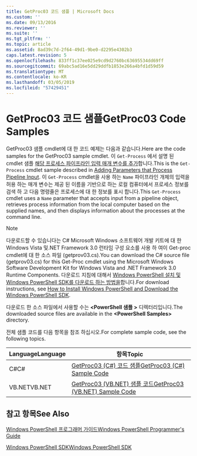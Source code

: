 ```yaml
---
title: GetProc03 코드 샘플 | Microsoft Docs
ms.custom: ''
ms.date: 09/13/2016
ms.reviewer: ''
ms.suite: ''
ms.tgt_pltfrm: ''
ms.topic: article
ms.assetid: 8ad39c7d-2f64-49d1-9be0-d2295e4302b3
caps.latest.revision: 5
ms.openlocfilehash: 833ff1c37ee025e9cd9d2760bc63695534dd69ff
ms.sourcegitcommit: 69abc5ad16e5dd29ddfb1853e266a4bfd1d59d59
ms.translationtype: MT
ms.contentlocale: ko-KR
ms.lasthandoff: 03/05/2019
ms.locfileid: "57429451"
---
```

# <a name="getproc03-code-samples"></a><span data-ttu-id="79dc5-102">GetProc03 코드 샘플</span><span class="sxs-lookup"><span data-stu-id="79dc5-102">GetProc03 Code Samples</span></span>

<span data-ttu-id="79dc5-103">GetProc03 샘플 cmdlet에 대 한 코드 예제는 다음과 같습니다.</span><span class="sxs-lookup"><span data-stu-id="79dc5-103">Here are the code samples for the GetProc03 sample cmdlet.</span></span> <span data-ttu-id="79dc5-104">이 `Get-Process` 에서 설명 된 cmdlet 샘플 [해당 프로세스 파이프라인 입력 매개 변수를 추가](../cmdlet/adding-parameters-that-process-pipeline-input.md)합니다.</span><span class="sxs-lookup"><span data-stu-id="79dc5-104">This is the `Get-Process` cmdlet sample described in [Adding Parameters that Process Pipeline Input](../cmdlet/adding-parameters-that-process-pipeline-input.md).</span></span> <span data-ttu-id="79dc5-105">이 `Get-Process` cmdlet을 사용 하는 `Name` 파이프라인 개체의 입력을 허용 하는 매개 변수는 제공 된 이름을 기반으로 하는 로컬 컴퓨터에서 프로세스 정보를 검색 하 고 다음 명령줄은 프로세스에 대 한 정보를 표시 합니다.</span><span class="sxs-lookup"><span data-stu-id="79dc5-105">This `Get-Process` cmdlet uses a `Name` parameter that accepts input from a pipeline object, retrieves process information from the local computer based on the supplied names, and then displays information about the processes at the command line.</span></span>

> [!NOTE]
> <span data-ttu-id="79dc5-106">다운로드할 수 있습니다는 C# Microsoft Windows 소프트웨어 개발 키트에 대 한 Windows Vista 및.NET Framework 3.0 런타임 구성 요소를 사용 하 여이 Get-proc cmdlet에 대 한 소스 파일 (getprov03.cs).</span><span class="sxs-lookup"><span data-stu-id="79dc5-106">You can download the C# source file (getprov03.cs) for this Get-Proc cmdlet using the Microsoft Windows Software Development Kit for Windows Vista and .NET Framework 3.0 Runtime Components.</span></span> <span data-ttu-id="79dc5-107">다운로드 지침에 대해서 [Windows PowerShell 설치 및 Windows PowerShell SDK를 다운로드 하는 방법을](/powershell/developer/installing-the-windows-powershell-sdk)합니다.</span><span class="sxs-lookup"><span data-stu-id="79dc5-107">For download instructions, see [How to Install Windows PowerShell and Download the Windows PowerShell SDK](/powershell/developer/installing-the-windows-powershell-sdk).</span></span>
>
> <span data-ttu-id="79dc5-108">다운로드 한 소스 파일에서 사용할 수는  **\<PowerShell 샘플 >** 디렉터리입니다.</span><span class="sxs-lookup"><span data-stu-id="79dc5-108">The downloaded source files are available in the **\<PowerShell Samples>** directory.</span></span>

<span data-ttu-id="79dc5-109">전체 샘플 코드를 다음 항목을 참조 하십시오.</span><span class="sxs-lookup"><span data-stu-id="79dc5-109">For complete sample code, see the following topics.</span></span>

|<span data-ttu-id="79dc5-110">Language</span><span class="sxs-lookup"><span data-stu-id="79dc5-110">Language</span></span>|<span data-ttu-id="79dc5-111">항목</span><span class="sxs-lookup"><span data-stu-id="79dc5-111">Topic</span></span>|
|--------------|-----------|
|<span data-ttu-id="79dc5-112">C#</span><span class="sxs-lookup"><span data-stu-id="79dc5-112">C#</span></span>|[<span data-ttu-id="79dc5-113">GetProc03 (C#) 코드 샘플</span><span class="sxs-lookup"><span data-stu-id="79dc5-113">GetProc03 (C#) Sample Code</span></span>](./getproc03-csharp-sample-code.md)|
|<span data-ttu-id="79dc5-114">VB.NET</span><span class="sxs-lookup"><span data-stu-id="79dc5-114">VB.NET</span></span>|[<span data-ttu-id="79dc5-115">GetProc03 (VB.NET) 샘플 코드</span><span class="sxs-lookup"><span data-stu-id="79dc5-115">GetProc03 (VB.NET) Sample Code</span></span>](./getproc03-vb-net-sample-code.md)|

## <a name="see-also"></a><span data-ttu-id="79dc5-116">참고 항목</span><span class="sxs-lookup"><span data-stu-id="79dc5-116">See Also</span></span>

[<span data-ttu-id="79dc5-117">Windows PowerShell 프로그래머 가이드</span><span class="sxs-lookup"><span data-stu-id="79dc5-117">Windows PowerShell Programmer's Guide</span></span>](./windows-powershell-programmer-s-guide.md)

[<span data-ttu-id="79dc5-118">Windows PowerShell SDK</span><span class="sxs-lookup"><span data-stu-id="79dc5-118">Windows PowerShell SDK</span></span>](../windows-powershell-reference.md)